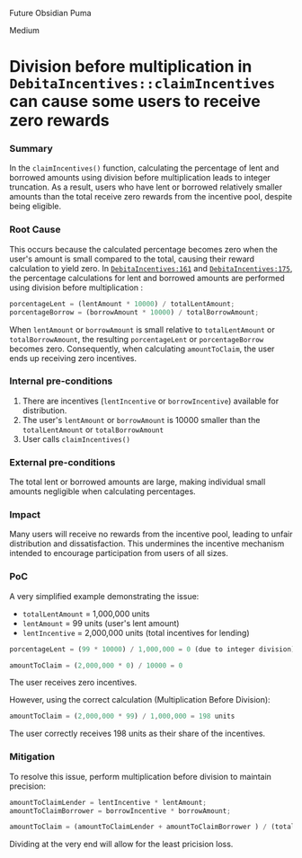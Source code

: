 Future Obsidian Puma

Medium

# Division before multiplication in `DebitaIncentives::claimIncentives` can cause some users to receive zero rewards

### Summary

In the `claimIncentives()` function, calculating the percentage of lent and borrowed amounts using division before multiplication leads to integer truncation. As a result, users who have lent or borrowed relatively smaller amounts than the total receive zero rewards from the incentive pool, despite being eligible. 

### Root Cause

This occurs because the calculated percentage becomes zero when the user's amount is small compared to the total, causing their reward calculation to yield zero.
In [`DebitaIncentives:161`](https://github.com/sherlock-audit/2024-11-debita-finance-v3/blob/main/Debita-V3-Contracts/contracts/DebitaIncentives.sol#L161) and [`DebitaIncentives:175`](https://github.com/sherlock-audit/2024-11-debita-finance-v3/blob/main/Debita-V3-Contracts/contracts/DebitaIncentives.sol#L175), the percentage calculations for lent and borrowed amounts are performed using division before multiplication :
```js
porcentageLent = (lentAmount * 10000) / totalLentAmount;
porcentageBorrow = (borrowAmount * 10000) / totalBorrowAmount;
```
When `lentAmount` or `borrowAmount` is small relative to `totalLentAmount` or `totalBorrowAmount`, the resulting `porcentageLent` or `porcentageBorrow` becomes zero. Consequently, when calculating `amountToClaim`, the user ends up receiving zero incentives. 

### Internal pre-conditions

1. There are incentives (`lentIncentive` or `borrowIncentive`) available for distribution.
2. The user's `lentAmount` or `borrowAmount` is 10000 smaller than the `totalLentAmount` or `totalBorrowAmount`
3. User calls `claimIncentives()`

### External pre-conditions

The total lent or borrowed amounts are large, making individual small amounts negligible when calculating percentages.

### Impact

Many users will receive no rewards from the incentive pool, leading to unfair distribution and dissatisfaction. This undermines the incentive mechanism intended to encourage participation from users of all sizes.

### PoC

A very simplified example demonstrating the issue:

- `totalLentAmount` = 1,000,000 units
- `lentAmount` = 99 units (user's lent amount)
- `lentIncentive` = 2,000,000 units (total incentives for lending)

```js
porcentageLent = (99 * 10000) / 1,000,000 = 0 (due to integer division)

amountToClaim = (2,000,000 * 0) / 10000 = 0
```
The user receives zero incentives.

However, using the correct calculation (Multiplication Before Division):
```js
amountToClaim = (2,000,000 * 99) / 1,000,000 = 198 units
```
The user correctly receives 198 units as their share of the incentives.

### Mitigation

To resolve this issue, perform multiplication before division to maintain precision:

```js
amountToClaimLender = lentIncentive * lentAmount;
amountToClaimBorrower = borrowIncentive * borrowAmount;

amountToClaim = (amountToClaimLender + amountToClaimBorrower ) / (totalLentAmount + totalBorrowAmount);

```
Dividing at the very end will allow for the least pricision loss.

